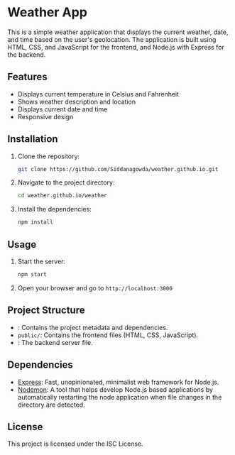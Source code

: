 # Weather App

This is a simple weather application that displays the current weather, date, and time based on the user's geolocation. The application is built using HTML, CSS, and JavaScript for the frontend, and Node.js with Express for the backend.

## Features

- Displays current temperature in Celsius and Fahrenheit
- Shows weather description and location
- Displays current date and time
- Responsive design

## Installation

1. Clone the repository:
    ```sh
    git clone https://github.com/Siddanagowda/weather.github.io.git
    ```
2. Navigate to the project directory:
    ```sh
    cd weather.github.io/weather
    ```
3. Install the dependencies:
    ```sh
    npm install
    ```

## Usage

1. Start the server:
    ```sh
    npm start
    ```
2. Open your browser and go to `http://localhost:3000`

## Project Structure



- : Contains the project metadata and dependencies.
- `public/`: Contains the frontend files (HTML, CSS, JavaScript).
- : The backend server file.

## Dependencies

- [Express](https://expressjs.com/): Fast, unopinionated, minimalist web framework for Node.js.
- [Nodemon](https://nodemon.io/): A tool that helps develop Node.js based applications by automatically restarting the node application when file changes in the directory are detected.

## License

This project is licensed under the ISC License.
